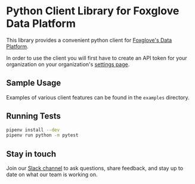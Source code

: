 # Python Client Library for Foxglove Data Platform

This library provides a convenient python client for [Foxglove's Data Platform](https://foxglove.dev/data-platform).

In order to use the client you will first have to create an API token for your organization on your organization's [settings page](https://console.foxglove.dev/organization).

## Sample Usage

Examples of various client features can be found in the `examples` directory.

## Running Tests

```bash
pipenv install --dev
pipenv run python -m pytest
```

## Stay in touch

Join our [Slack channel](https://foxglove.dev/slack) to ask questions, share feedback, and stay up to date on what our team is working on.
